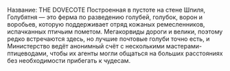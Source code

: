 Название: THE DOVECOTE
Построенная в пустоте на стене Шпиля, Голубятня — это ферма по разведению голубей, голубок, ворон и воробьев, которую поддерживает отряд кожаных ремесленников, испачканных птичьим пометом. Мегакорвиды дороги и велики, поэтому редко встречаются здесь, но лучшие почтовые голуби точно есть, и Министерство ведёт анонимный счёт с несколькими мастерами-птицеводами, чтобы их агенты могли общаться на больших расстояниях без необходимости прибегать к чудесам.